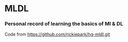 # MLDL

### Personal record of learning the basics of Ml & DL 
Code from https://github.com/rickiepark/hg-mldl.git
